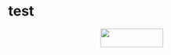 # test

<p align="center"><img src="https://github.com/5-379/test/blob/main/svgs/32737e0a8d5a4cf32ba3ab1b74902ab7.svg" align=middle width=127.9847844pt height=39.452455349999994pt/></p>
